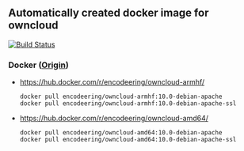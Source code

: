 ## Automatically created docker image for owncloud

[![Build Status](https://travis-ci.org/encodeering/docker-owncloud.svg?branch=master)](https://travis-ci.org/encodeering/docker-owncloud)

### Docker ([Origin](https://github.com/docker-library/owncloud))

- https://hub.docker.com/r/encodeering/owncloud-armhf/

    ```docker pull encodeering/owncloud-armhf:10.0-debian-apache```  
    ```docker pull encodeering/owncloud-armhf:10.0-debian-apache-ssl```

- https://hub.docker.com/r/encodeering/owncloud-amd64/

    ```docker pull encodeering/owncloud-amd64:10.0-debian-apache```  
    ```docker pull encodeering/owncloud-amd64:10.0-debian-apache-ssl```
